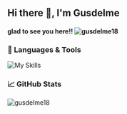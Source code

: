 ## Hi there 👋, I'm Gusdelme  

<!--
**gusdelme18/gusdelme18** is a ✨ _special_ ✨ repository because its `README.md` (this file) appears on your GitHub profile.

Here are some ideas to get you started:

- 🔭 I’m currently working on ...
- 🌱 I’m currently learning ...
- 👯 I’m looking to collaborate on ...
- 🤔 I’m looking for help with ...
- 💬 Ask me about ...
- 📫 How to reach me: ...
- 😄 Pronouns: ...
- ⚡ Fun fact: ...
-->

#### glad to see you here!!  <img src="https://komarev.com/ghpvc/?username=gusdelme18&label=Profile%20views&color=0e75b6&style=flat" alt="gusdelme18" />

### 🚀  Languages & Tools
![My Skills](https://skillicons.dev/icons?i=html,css,sass,angular,express,js,ts,laravel,mongodb,mysql,nodejs,react,vscode,androidstudio)

### 📈 GitHub Stats
<p><img align="left" src="https://github-readme-stats.vercel.app/api/top-langs?username=gusdelme18&show_icons=true&locale=en&layout=compact" alt="gusdelme18" /></p>
 

